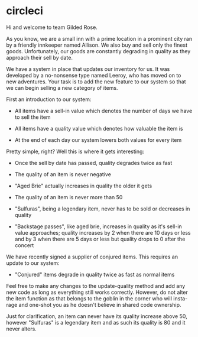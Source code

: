 # circleci

Hi and welcome to team Gilded Rose.

As you know, we are a small inn with a prime location in a prominent city ran
by a friendly innkeeper named Allison.  We also buy and sell only the finest
goods. Unfortunately, our goods are constantly degrading in quality as they
approach their sell by date.

We have a system in place that updates our inventory for us. It was developed
by a no-nonsense type named Leeroy, who has moved on to new adventures. Your
task is to add the new feature to our system so that we can begin selling a
new category of items.

First an introduction to our system:

  - All items have a sell-in value which denotes the number of days we have to
    sell the item

  - All items have a quality value which denotes how valuable the item is

  - At the end of each day our system lowers both values for every item

Pretty simple, right? Well this is where it gets interesting:

  - Once the sell by date has passed, quality degrades twice as fast

  - The quality of an item is never negative

  - "Aged Brie" actually increases in quality the older it gets

  - The quality of an item is never more than 50

  - "Sulfuras", being a legendary item, never has to be sold or decreases in
    quality

  - "Backstage passes", like aged brie, increases in quality as it's sell-in
    value approaches; quality increases by 2 when there are 10 days or less
    and by 3 when there are 5 days or less but quality drops to 0 after the
    concert

We have recently signed a supplier of conjured items. This requires an update
to our system:

  - "Conjured" items degrade in quality twice as fast as normal items

Feel free to make any changes to the update-quality method and add any new code
as long as everything still works correctly. However, do not alter the item
function as that belongs to the goblin in the corner who will insta-rage and
one-shot you as he doesn't believe in shared code ownership.


Just for clarification, an item can never have its quality increase above 50,
however "Sulfuras" is a legendary item and as such its quality is 80 and it
never alters.
